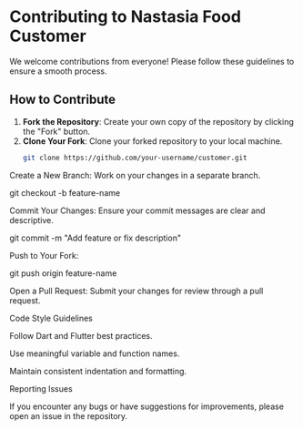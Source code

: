 # Contributing to Nastasia Food Customer

We welcome contributions from everyone! Please follow these guidelines to ensure a smooth process.

## How to Contribute

1. **Fork the Repository**: Create your own copy of the repository by clicking the "Fork" button.
2. **Clone Your Fork**: Clone your forked repository to your local machine.
   ```bash
   git clone https://github.com/your-username/customer.git

Create a New Branch: Work on your changes in a separate branch.

git checkout -b feature-name

Commit Your Changes: Ensure your commit messages are clear and descriptive.

git commit -m "Add feature or fix description"

Push to Your Fork:

git push origin feature-name

Open a Pull Request: Submit your changes for review through a pull request.

Code Style Guidelines

Follow Dart and Flutter best practices.

Use meaningful variable and function names.

Maintain consistent indentation and formatting.

Reporting Issues

If you encounter any bugs or have suggestions for improvements, please open an issue in the repository.
